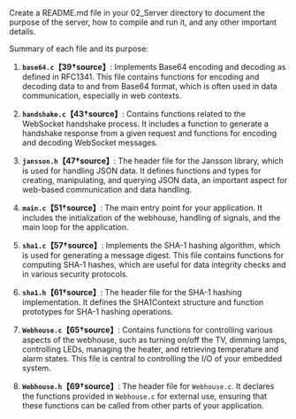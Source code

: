 Create a README.md file in your 02_Server directory to document the purpose of the server, how to compile and run it, and any other important details.

Summary of each file and its purpose:

1. **`base64.c`【39†source】**: Implements Base64 encoding and decoding as defined in RFC1341. This file contains functions for encoding and decoding data to and from Base64 format, which is often used in data communication, especially in web contexts.

2. **`handshake.c`【43†source】**: Contains functions related to the WebSocket handshake process. It includes a function to generate a handshake response from a given request and functions for encoding and decoding WebSocket messages.

3. **`jansson.h`【47†source】**: The header file for the Jansson library, which is used for handling JSON data. It defines functions and types for creating, manipulating, and querying JSON data, an important aspect for web-based communication and data handling.

4. **`main.c`【51†source】**: The main entry point for your application. It includes the initialization of the webhouse, handling of signals, and the main loop for the application.

5. **`sha1.c`【57†source】**: Implements the SHA-1 hashing algorithm, which is used for generating a message digest. This file contains functions for computing SHA-1 hashes, which are useful for data integrity checks and in various security protocols.

6. **`sha1.h`【61†source】**: The header file for the SHA-1 hashing implementation. It defines the SHA1Context structure and function prototypes for SHA-1 hashing operations.

7. **`Webhouse.c`【65†source】**: Contains functions for controlling various aspects of the webhouse, such as turning on/off the TV, dimming lamps, controlling LEDs, managing the heater, and retrieving temperature and alarm states. This file is central to controlling the I/O of your embedded system.

8. **`Webhouse.h`【69†source】**: The header file for `Webhouse.c`. It declares the functions provided in `Webhouse.c` for external use, ensuring that these functions can be called from other parts of your application.